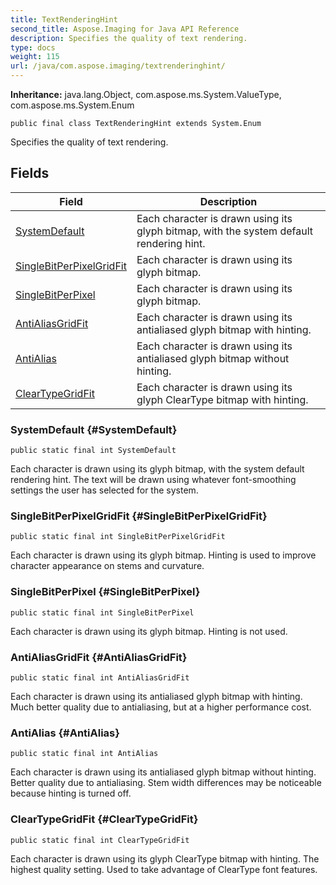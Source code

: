 ```yaml
---
title: TextRenderingHint
second_title: Aspose.Imaging for Java API Reference
description: Specifies the quality of text rendering.
type: docs
weight: 115
url: /java/com.aspose.imaging/textrenderinghint/
---
```

**Inheritance:**
java.lang.Object, com.aspose.ms.System.ValueType, com.aspose.ms.System.Enum
```
public final class TextRenderingHint extends System.Enum
```

Specifies the quality of text rendering.
## Fields

| Field | Description |
| --- | --- |
| [SystemDefault](#SystemDefault) | Each character is drawn using its glyph bitmap, with the system default rendering hint. |
| [SingleBitPerPixelGridFit](#SingleBitPerPixelGridFit) | Each character is drawn using its glyph bitmap. |
| [SingleBitPerPixel](#SingleBitPerPixel) | Each character is drawn using its glyph bitmap. |
| [AntiAliasGridFit](#AntiAliasGridFit) | Each character is drawn using its antialiased glyph bitmap with hinting. |
| [AntiAlias](#AntiAlias) | Each character is drawn using its antialiased glyph bitmap without hinting. |
| [ClearTypeGridFit](#ClearTypeGridFit) | Each character is drawn using its glyph ClearType bitmap with hinting. |
### SystemDefault {#SystemDefault}
```
public static final int SystemDefault
```


Each character is drawn using its glyph bitmap, with the system default rendering hint. The text will be drawn using whatever font-smoothing settings the user has selected for the system.

### SingleBitPerPixelGridFit {#SingleBitPerPixelGridFit}
```
public static final int SingleBitPerPixelGridFit
```


Each character is drawn using its glyph bitmap. Hinting is used to improve character appearance on stems and curvature.

### SingleBitPerPixel {#SingleBitPerPixel}
```
public static final int SingleBitPerPixel
```


Each character is drawn using its glyph bitmap. Hinting is not used.

### AntiAliasGridFit {#AntiAliasGridFit}
```
public static final int AntiAliasGridFit
```


Each character is drawn using its antialiased glyph bitmap with hinting. Much better quality due to antialiasing, but at a higher performance cost.

### AntiAlias {#AntiAlias}
```
public static final int AntiAlias
```


Each character is drawn using its antialiased glyph bitmap without hinting. Better quality due to antialiasing. Stem width differences may be noticeable because hinting is turned off.

### ClearTypeGridFit {#ClearTypeGridFit}
```
public static final int ClearTypeGridFit
```


Each character is drawn using its glyph ClearType bitmap with hinting. The highest quality setting. Used to take advantage of ClearType font features.

